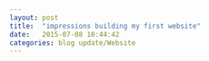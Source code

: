 ```yaml
---
layout: post
title:  "impressions building my first website"
date:   2015-07-08 10:44:42
categories: blog update/Website
---
```



